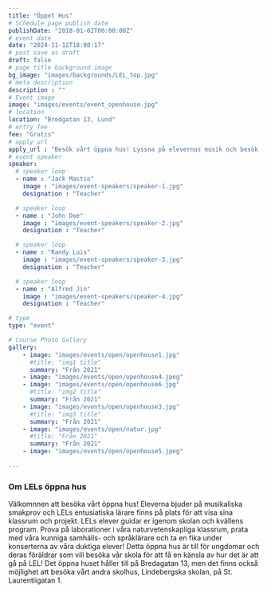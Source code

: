 ```yaml
---
title: "Öppet Hus"
# Schedule page publish date
publishDate: "2018-01-02T00:00:00Z"
# event date
date: "2024-11-12T18:00:17"
# post save as draft
draft: false
# page title background image
bg_image: "images/backgrounds/LEL_top.jpg"
# meta description
description : ""
# Event image
image: "images/events/event_openhouse.jpg"
# location
location: "Bredgatan 13, Lund"
# entry fee
fee: "Gratis"
# apply url
apply_url : "Besök vårt öppna hus! Lyssna på elevernas musik och besök våra klassrum."
# event speaker
speaker:
  # speaker loop
  - name : "Jack Mastio"
    image : "images/event-speakers/speaker-1.jpg"
    designation : "Teacher"

  # speaker loop
  - name : "John Doe"
    image : "images/event-speakers/speaker-2.jpg"
    designation : "Teacher"

  # speaker loop
  - name : "Randy Luis"
    image : "images/event-speakers/speaker-3.jpg"
    designation : "Teacher"

  # speaker loop
  - name : "Alfred Jin"
    image : "images/event-speakers/speaker-4.jpg"
    designation : "Teacher"

# type
type: "event"

# Course Photo Gallery
gallery:
    - image: "images/events/open/openhouse1.jpg"
      #title: "img1 title"
      summary: "Från 2021"
    - image: "images/events/open/openhouse4.jpeg"
    - image: "images/events/open/openhouse6.jpg"
      #title: "img2 title"
      summary: "Från 2021"
    - image: "images/events/open/openhouse3.jpg"
      #title: "img3 title"
      summary: "Från 2021"
    - image: "images/events/open/natur.jpg"
      #title: "Från 2021"
      summary: "Från 2021"
    - image: "images/events/open/openhouse5.jpeg"
                
---
```


### Om LELs öppna hus

Välkomnnen att besöka vårt öppna hus! Eleverna bjuder på musikaliska smakprov och LELs entusiatiska lärare finns på plats för att visa sina klassrum och projekt. LELs elever guidar er igenom skolan och kvällens program. Prova på laborationer i våra naturvetenskapliga klassrum, prata med våra kunniga samhälls- och språklärare och ta en fika under konserterna av våra duktiga elever! Detta öppna hus är till för ungdomar och deras föräldrar som vill besöka vår skola för att få en känsla av hur det är att gå på LEL! Det öppna huset håller till på Bredagatan 13, men det finns också möjlighet att besöka vårt andra skolhus, Lindebergska skolan, på St. Laurentiigatan 1.           